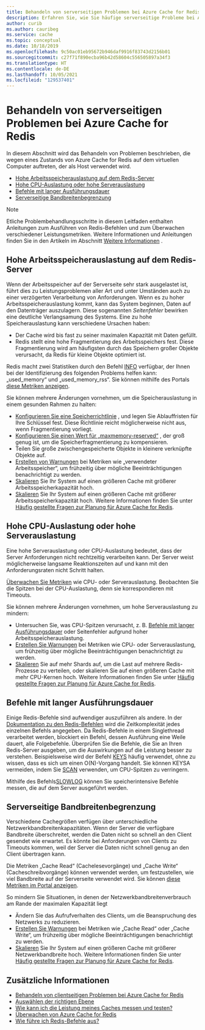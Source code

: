 ```yaml
---
title: Behandeln von serverseitigen Problemen bei Azure Cache for Redis
description: Erfahren Sie, wie Sie häufige serverseitige Probleme bei Azure Cache for Redis beheben, z. B. hohe Arbeitsspeicherauslastung, hohe CPU-Auslastung, zeitintensive Befehle oder Bandbreiteneinschränkungen.
author: curib
ms.author: cauribeg
ms.service: cache
ms.topic: conceptual
ms.date: 10/18/2019
ms.openlocfilehash: 9c50ac01eb95672b946daf9916f83743d2156b01
ms.sourcegitcommit: c27f71f890ecba96b42d58604c556505897a34f3
ms.translationtype: HT
ms.contentlocale: de-DE
ms.lasthandoff: 10/05/2021
ms.locfileid: "129537401"
---
```

# <a name="troubleshoot-azure-cache-for-redis-server-side-issues"></a>Behandeln von serverseitigen Problemen bei Azure Cache for Redis

In diesem Abschnitt wird das Behandeln von Problemen beschrieben, die wegen eines Zustands von Azure Cache for Redis auf dem virtuellen Computer auftreten, der als Host verwendet wird.

- [Hohe Arbeitsspeicherauslastung auf dem Redis-Server](#memory-pressure-on-redis-server)
- [Hohe CPU-Auslastung oder hohe Serverauslastung](#high-cpu-usage-or-server-load)
- [Befehle mit langer Ausführungsdauer](#long-running-commands)
- [Serverseitige Bandbreitenbegrenzung](#server-side-bandwidth-limitation)

> [!NOTE]
> Etliche Problembehandlungsschritte in diesem Leitfaden enthalten Anleitungen zum Ausführen von Redis-Befehlen und zum Überwachen verschiedener Leistungsmetriken. Weitere Informationen und Anleitungen finden Sie in den Artikeln im Abschnitt [Weitere Informationen](#additional-information) .
>

## <a name="memory-pressure-on-redis-server"></a>Hohe Arbeitsspeicherauslastung auf dem Redis-Server

Wenn der Arbeitsspeicher auf der Serverseite sehr stark ausgelastet ist, führt dies zu Leistungsproblemen aller Art und unter Umständen auch zu einer verzögerten Verarbeitung von Anforderungen. Wenn es zu hoher Arbeitsspeicherauslastung kommt, kann das System beginnen, Daten auf den Datenträger auszulagern. Diese sogenannten _Seitenfehler_ bewirken eine deutliche Verlangsamung des Systems. Eine zu hohe Speicherauslastung kann verschiedene Ursachen haben:

- Der Cache wird bis fast zu seiner maximalen Kapazität mit Daten gefüllt.
- Redis stellt eine hohe Fragmentierung des Arbeitsspeichers fest. Diese Fragmentierung wird am häufigsten durch das Speichern großer Objekte verursacht, da Redis für kleine Objekte optimiert ist.

Redis macht zwei Statistiken durch den Befehl [INFO](https://redis.io/commands/info) verfügbar, der Ihnen bei der Identifizierung des folgenden Problems helfen kann: „used_memory“ und „used_memory_rss“. Sie können mithilfe des Portals [diese Metriken anzeigen](cache-how-to-monitor.md#view-metrics-with-azure-monitor-metrics-explorer).

Sie können mehrere Änderungen vornehmen, um die Speicherauslastung in einem gesunden Rahmen zu halten:

- [Konfigurieren Sie eine Speicherrichtlinie](cache-configure.md#maxmemory-policy-and-maxmemory-reserved) , und legen Sie Ablauffristen für Ihre Schlüssel fest. Diese Richtlinie reicht möglicherweise nicht aus, wenn Fragmentierung vorliegt.
- [Konfigurieren Sie einen Wert für „maxmemory-reserved“](cache-configure.md#maxmemory-policy-and-maxmemory-reserved) , der groß genug ist, um die Speicherfragmentierung zu kompensieren.
- Teilen Sie große zwischengespeicherte Objekte in kleinere verknüpfte Objekte auf.
- [Erstellen von Warnungen](cache-how-to-monitor.md#alerts) bei Metriken wie „verwendeter Arbeitsspeicher“, um frühzeitig über mögliche Beeinträchtigungen benachrichtigt zu werden.
- [Skalieren](cache-how-to-scale.md) Sie Ihr System auf einen größeren Cache mit größerer Arbeitsspeicherkapazität hoch.
- [Skalieren](cache-how-to-scale.md) Sie Ihr System auf einen größeren Cache mit größerer Arbeitsspeicherkapazität hoch. Weitere Informationen finden Sie unter [Häufig gestellte Fragen zur Planung für Azure Cache for Redis](./cache-planning-faq.yml).

## <a name="high-cpu-usage-or-server-load"></a>Hohe CPU-Auslastung oder hohe Serverauslastung

Eine hohe Serverauslastung oder CPU-Auslastung bedeutet, dass der Server Anforderungen nicht rechtzeitig verarbeiten kann. Der Server weist möglicherweise langsame Reaktionszeiten auf und kann mit den Anforderungsraten nicht Schritt halten.

[Überwachen Sie Metriken](cache-how-to-monitor.md#view-metrics-with-azure-monitor-metrics-explorer) wie CPU- oder Serverauslastung. Beobachten Sie die Spitzen bei der CPU-Auslastung, denn sie korrespondieren mit Timeouts.

Sie können mehrere Änderungen vornehmen, um hohe Serverauslastung zu mindern:

- Untersuchen Sie, was CPU-Spitzen verursacht, z. B. [Befehle mit langer Ausführungsdauer](#long-running-commands) oder Seitenfehler aufgrund hoher Arbeitsspeicherauslastung.
- [Erstellen Sie Warnungen](cache-how-to-monitor.md#alerts) bei Metriken wie CPU- oder Serverauslastung, um frühzeitig über mögliche Beeinträchtigungen benachrichtigt zu werden.
- [Skalieren](cache-how-to-scale.md) Sie auf mehr Shards auf, um die Last auf mehrere Redis-Prozesse zu verteilen, oder skalieren Sie auf einen größeren Cache mit mehr CPU-Kernen hoch. Weitere Informationen finden Sie unter [Häufig gestellte Fragen zur Planung für Azure Cache for Redis](./cache-planning-faq.yml).

## <a name="long-running-commands"></a>Befehle mit langer Ausführungsdauer

Einige Redis-Befehle sind aufwendiger auszuführen als andere. In der [Dokumentation zu den Redis-Befehlen](https://redis.io/commands) wird die Zeitkomplexität jedes einzelnen Befehls angegeben. Da Redis-Befehle in einem Singlethread verarbeitet werden, blockiert ein Befehl, dessen Ausführung eine Weile dauert, alle Folgebefehle. Überprüfen Sie die Befehle, die Sie an Ihren Redis-Server ausgeben, um die Auswirkungen auf die Leistung besser zu verstehen. Beispielsweise wird der Befehl [KEYS](https://redis.io/commands/keys) häufig verwendet, ohne zu wissen, dass es sich um einen O(N)-Vorgang handelt. Sie können KEYSA vermeiden, indem Sie [SCAN](https://redis.io/commands/scan) verwenden, um CPU-Spitzen zu verringern.

Mithilfe des Befehls[SLOWLOG](https://redis.io/commands/slowlog) können Sie speicherintensive Befehle messen, die auf dem Server ausgeführt werden.

## <a name="server-side-bandwidth-limitation"></a>Serverseitige Bandbreitenbegrenzung

Verschiedene Cachegrößen verfügen über unterschiedliche Netzwerkbandbreitenkapazitäten. Wenn der Server die verfügbare Bandbreite überschreitet, werden die Daten nicht so schnell an den Client gesendet wie erwartet. Es könnte bei Anforderungen von Clients zu Timeouts kommen, weil der Server die Daten nicht schnell genug an den Client übertragen kann.

Die Metriken „Cache Read“ (Cachelesevorgänge) und „Cache Write“ (Cacheschreibvorgänge) können verwendet werden, um festzustellen, wie viel Bandbreite auf der Serverseite verwendet wird. Sie können [diese Metriken im Portal anzeigen](cache-how-to-monitor.md#view-metrics-with-azure-monitor-metrics-explorer).

So mindern Sie Situationen, in denen der Netzwerkbandbreitenverbrauch am Rande der maximalen Kapazität liegt

- Ändern Sie das Aufrufverhalten des Clients, um die Beanspruchung des Netzwerks zu reduzieren.
- [Erstellen Sie Warnungen](cache-how-to-monitor.md#alerts) bei Metriken wie „Cache Read“ oder „Cache Write“, um frühzeitig über mögliche Beeinträchtigungen benachrichtigt zu werden.
- [Skalieren](cache-how-to-scale.md) Sie Ihr System auf einen größeren Cache mit größerer Netzwerkbandbreite hoch. Weitere Informationen finden Sie unter [Häufig gestellte Fragen zur Planung für Azure Cache for Redis](./cache-planning-faq.yml).

## <a name="additional-information"></a>Zusätzliche Informationen

- [Behandeln von clientseitigen Problemen bei Azure Cache for Redis](cache-troubleshoot-client.md)
- [Auswählen der richtigen Ebene](cache-overview.md#choosing-the-right-tier)
- [Wie kann ich die Leistung meines Caches messen und testen?](cache-management-faq.yml#how-can-i-benchmark-and-test-the-performance-of-my-cache-)
- [Überwachen von Azure Cache for Redis](cache-how-to-monitor.md)
- [Wie führe ich Redis-Befehle aus?](cache-development-faq.yml#how-can-i-run-redis-commands-)